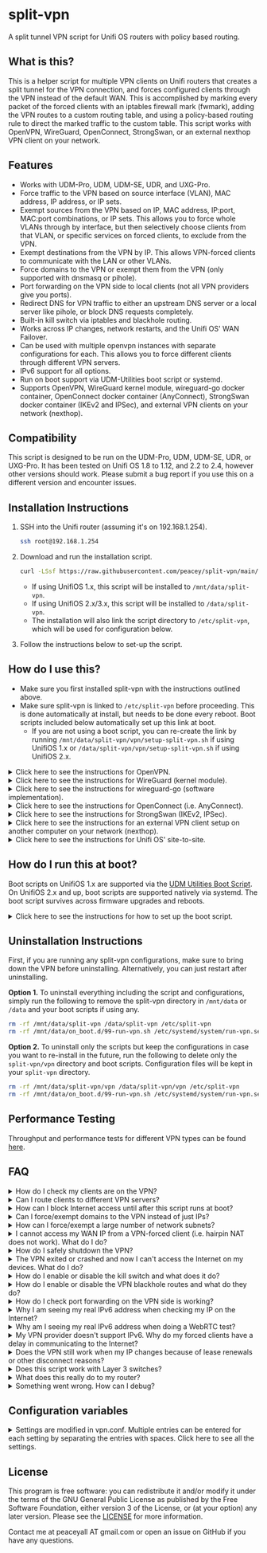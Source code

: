# split-vpn
A split tunnel VPN script for Unifi OS routers with policy based routing.

## What is this?

This is a helper script for multiple VPN clients on Unifi routers that creates a split tunnel for the VPN connection, and forces configured clients through the VPN instead of the default WAN. This is accomplished by marking every packet of the forced clients with an iptables firewall mark (fwmark), adding the VPN routes to a custom routing table, and using a policy-based routing rule to direct the marked traffic to the custom table. This script works with OpenVPN, WireGuard, OpenConnect, StrongSwan, or an external nexthop VPN client on your network.

## Features

* Works with UDM-Pro, UDM, UDM-SE, UDR, and UXG-Pro.
* Force traffic to the VPN based on source interface (VLAN), MAC address, IP address, or IP sets.
* Exempt sources from the VPN based on IP, MAC address, IP:port, MAC:port combinations, or IP sets. This allows you to force whole VLANs through by interface, but then selectively choose clients from that VLAN, or specific services on forced clients, to exclude from the VPN.
* Exempt destinations from the VPN by IP. This allows VPN-forced clients to communicate with the LAN or other VLANs.
* Force domains to the VPN or exempt them from the VPN (only supported with dnsmasq or pihole).
* Port forwarding on the VPN side to local clients (not all VPN providers give you ports).
* Redirect DNS for VPN traffic to either an upstream DNS server or a local server like pihole, or block DNS requests completely.
* Built-in kill switch via iptables and blackhole routing.
* Works across IP changes, network restarts, and the Unifi OS' WAN Failover.
* Can be used with multiple openvpn instances with separate configurations for each. This allows you to force different clients through different VPN servers.
* IPv6 support for all options.
* Run on boot support via UDM-Utilities boot script or systemd.
* Supports OpenVPN, WireGuard kernel module, wireguard-go docker container, OpenConnect docker container (AnyConnect), StrongSwan docker container (IKEv2 and IPSec), and external VPN clients on your network (nexthop).

## Compatibility

This script is designed to be run on the UDM-Pro, UDM, UDM-SE, UDR, or UXG-Pro. It has been tested on Unifi OS 1.8 to 1.12, and 2.2 to 2.4, however other versions should work. Please submit a bug report if you use this on a different version and encounter issues.

## Installation Instructions

1. SSH into the Unifi router (assuming it's on 192.168.1.254).

    ```sh
    ssh root@192.168.1.254
    ```

2. Download and run the installation script.

    ```sh
    curl -LSsf https://raw.githubusercontent.com/peacey/split-vpn/main/vpn/install-split-vpn.sh | sh
    ```

	* If using UnifiOS 1.x, this script will be installed to `/mnt/data/split-vpn`.
	* If using UnifiOS 2.x/3.x, this script will be installed to `/data/split-vpn`.
	* The installation will also link the script directory to `/etc/split-vpn`, which will be used for configuration below.

3. Follow the instructions below to set-up the script.

## How do I use this?

* Make sure you first installed split-vpn with the instructions outlined above.
* Make sure split-vpn is linked to `/etc/split-vpn` before proceeding. This is done automatically at install, but needs to be done every reboot. Boot scripts included below automatically set up this link at boot.
	* If you are not using a boot script, you can re-create the link by running `/mnt/data/split-vpn/vpn/setup-split-vpn.sh` if using UnifiOS 1.x or `/data/split-vpn/vpn/setup-split-vpn.sh` if using UnifiOS 2.x.

<details>
  <summary>Click here to see the instructions for OpenVPN.</summary>

1. Create a directory for your VPN provider's openvpn configuration files, and copy your VPN's configuration files (certificates, config, password files, etc) and the sample vpn.conf from `/etc/split-vpn/vpn/vpn.conf.sample`. NordVPN is used below as an example.

    ```sh
    mkdir -p /etc/split-vpn/openvpn/nordvpn
    cd /etc/split-vpn/openvpn/nordvpn
    curl https://downloads.nordcdn.com/configs/files/ovpn_legacy/servers/us-ca40.nordvpn.com.udp1194.ovpn --out nordvpn.ovpn
    cp /etc/split-vpn/vpn/vpn.conf.sample /etc/split-vpn/openvpn/nordvpn/vpn.conf
    ```

2. If your VPN provider uses a username/password, put them in a `username_password.txt` file in the same directory as the configuration with the username on the first line and password on the second line. Then either:
    * Edit your VPN provider's openvpn config you downloaded in step 3 to reference the username_password.txt file by adding/changing this directive: `auth-user-pass username_password.txt`.
    * Use the `--auth-user-pass username_password.txt` option when you run openvpn below in step 6 or 8.

    NOTE: The username/password for openvpn are usually given to you in a file or in your VPN provider's online portal. They are usually not the same as your login to the VPN.
3. Edit the `vpn.conf` file with your desired settings. See the explanation of each setting [below](#configuration-variables).
    * At minimum, set one of the `FORCED_*` options to choose which clients or VLANs you want to force through the VPN.
4. Run OpenVPN in the foreground to test if everything is working properly.

    ```sh
    openvpn --config nordvpn.ovpn \
            --route-noexec --redirect-gateway def1 \
            --up /etc/split-vpn/vpn/updown.sh \
            --down /etc/split-vpn/vpn/updown.sh \
            --script-security 2
    ```

5. If the connection works, check each client to make sure they are on the VPN. See the FAQ question [How do I check my clients are on the VPN?](#faq) below.

6. If everything is working properly, stop the OpenVPN client by pressing Ctrl+C. Then, create a run script to run it in the background by creating a new file under the current directory called `run-vpn.sh`.

      ```sh
      #!/bin/sh
      # Load configuration and run openvpn
      cd /etc/split-vpn/openvpn/nordvpn
      . ./vpn.conf
      # /etc/split-vpn/vpn/updown.sh ${DEV} pre-up >pre-up.log 2>&1
      nohup openvpn --config nordvpn.ovpn \
                    --route-noexec --redirect-gateway def1 \
                    --up /etc/split-vpn/vpn/updown.sh \
                    --down /etc/split-vpn/vpn/updown.sh \
                    --dev-type tun --dev ${DEV} \
                    --script-security 2 \
                    --ping-restart 15 \
                    --mute-replay-warnings >openvpn.log 2>&1 &
      ```

    * Modify the `cd` line to point to the correct directory and the `--config` option to point to the right OpenVPN configuration file.
    * You can modify the command to change `--ping-restart` or other options as needed. The only requirement is that you run updown.sh script as the up/down script and `--route-noexec` to disable OpenVPN from adding routes to the default table instead of our custom one. In some cases, `--redirect-gateway def1` is needed to set the correct VPN gateway.
    * **Optional**: If you want to enable the killswitch to block Internet access to forced clients if OpenVPN crashes, set `KILLSWITCH=1` in the `vpn.conf` file before starting OpenVPN. If you also want to block Internet access to forced clients when you exit OpenVPN cleanly (with SIGTERM), then set `REMOVE_KILLSWITCH_ON_EXIT=0`.
    * **Optional**: Uncomment the pre-up line by removing the `# ` at the beginning of the line if you want to block Internet access for forced clients while the VPN is in the process of connecting. Keeping it commented out doesn't enable the iptables kill switch until after OpenVPN connects.

7. Give the run script executable permissions and run it once.

    ```sh
    chmod +x /etc/split-vpn/openvpn/nordvpn/run-vpn.sh
    /etc/split-vpn/openvpn/nordvpn/run-vpn.sh
    ```

    * If you need to bring down the VPN tunnel and rules, run `killall -TERM openvpn` to bring down all OpenVPN clients, or `kill -TERM $(pgrep -f "openvpn.*tun0")` to bring down the OpenVPN using tun0.

8. Now you can exit the SSH session. If you would like to start the VPN client at boot, please read on to the next section.
9. If your VPN provider doesn't support IPv6, it is recommended to disable IPv6 for that VLAN in the Unifi Network settings, or on the client, so that you don't encounter any delays. If you don't disable IPv6, clients on that network will try to communicate over IPv6 first and fail, then fallback to IPv4. This creates a delay that can be avoided if IPv6 is turned off completely for that network or client.

</details>

<details>
  <summary>Click here to see the instructions for WireGuard (kernel module).</summary>

  * **PREREQUISITE:** This method requires the WireGuard kernel module and tools. The module and tools are included by Uiquiti in UnifiOS 2.x and up, but for UnifiOS 1.x, you will have to install the module and tools first via either the [wireguard-kmod](https://github.com/tusc/wireguard-kmod) project or a [custom kernel](https://github.com/fabianishere/udm-kernel-tools).
  * If using wireguard-kmod, make sure you run the wireguard setup script from [wireguard-kmod](https://github.com/tusc/wireguard-kmod) once before starting these instructions.
  * Before continuing, test the installation of the module by running `modprobe wireguard` which should return nothing and no errors, and running `wg-quick` which should return the help and no errors.
	
1. Create a directory for your WireGuard configuration files, copy the sample vpn.conf from `/etc/split-vpn/vpn/vpn.conf.sample`, and copy your WireGuard configuration file (wg0.conf) or create it. As an example below, we are creating the wg0.conf file that mullvad provides and pasting the contents into it. You can use any name for your config instead of wg0 (e.g.: mullvad-ca2.conf) and this will be the interface name of the wireguard tunnel.

    ```sh
    mkdir -p /etc/split-vpn/wireguard/mullvad
    cd /etc/split-vpn/wireguard/mullvad
    cp /etc/split-vpn/vpn/vpn.conf.sample /etc/split-vpn/wireguard/mullvad/vpn.conf
    vim wg0.conf
    ```

    * Press `i` to start editing in vim, right click -> paste, press `ESC` to exit insert mode, type `:wq` to save and exit.

2. In your WireGuard config (wg0.conf), set PostUp and PreDown to point to the updown.sh script, and Table to a custom route table number that you will use in this script's vpn.conf. Here is an example wg0.conf file:

    ```
    [Interface]
    PrivateKey = xxxxxxxxxxxxxxxxxxxxxxxxxxxxxxxxxxxxxx
    Address = 10.68.1.88/32,fc00:dddd:eeee:bb01::5:6666/128
    PreUp = CONFIG_FILE=/etc/split-vpn/vpn/vpn.conf sh /etc/split-vpn/vpn/updown.sh %i pre-up
    PostUp = CONFIG_FILE=/etc/split-vpn/vpn/vpn.conf sh /etc/split-vpn/vpn/updown.sh %i up
    PreDown = CONFIG_FILE=/etc/split-vpn/vpn/vpn.conf sh /etc/split-vpn/vpn/updown.sh %i down
    Table = 101

    [Peer]
    PublicKey = yyyyyyyyyyyyyyyyyyyyyyyyyyyyyyyyyyyyyyy
    AllowedIPs = 0.0.0.0/1,128.0.0.0/1,::/1,8000::/1
    Endpoint = [2607:f7a0:d:4::a02f]:51820
    ```

    In the above config, make sure to:
      * Comment out or remove the `DNS` line. Use the DNS settings in your `vpn.conf` file instead if you want to force your clients to use a certain DNS server.
      * Set AllowedIPs to `0.0.0.0/1,128.0.0.0/1,::/1,8000::/1` to allow all IPv4 and IPv6 traffic through the VPN. Do not use `0.0.0.0/0,::/0` because it will interfere with the blackhole routes and won't allow wireguard to start. If you prefer to use `0.0.0.0/0,::/0`, disable blackhole routes by setting `DISABLE_BLACKHOLE=1` in your `vpn.conf` file so wireguard can start successfully.
      * Remove any extra PreUp/PostUp/PreDown/PostDown lines that could interfere with the VPN script.
      * You can remove or comment out the PreUp line if you do not want VPN-forced clients to lose Internet access if WireGuard does not start correctly.

3. Edit the `vpn.conf` file with your desired settings. See the explanation of each setting [below](#configuration-variables). Make sure that:
   * You set one of the `FORCED_*` options to choose which clients or VLANs you want to force through the VPN.
   * The option `DNS_IPV4_IP` and/or `DNS_IPV6_IP` is set to the DNS server you want to force for your clients, or set them to empty if you do not want to force any DNS.
   * The option `VPN_PROVIDER` is set to "external".
   * The option `ROUTE_TABLE` is the same number as `Table` in your `wg0.conf` file.
   * The option `DEV` is set to "wg0" or your interface's name if different (i.e.: the name of your .conf file).

4. Run wg-quick to start wireguard with your configuration and test if the connection worked. Replace wg0 with your interface name if different.

    ```sh
    wg-quick up ./wg0.conf
    ```

    * If you are on using the wireguard-kmod project, make sure you ran the wireguard setup script first (`/mnt/data/wireguard/setup_wireguard.sh` or `/data/wireguard/setup_wireguard.sh`) as instructed at [wireguard-kmod](https://github.com/tusc/wireguard-kmod).
    * Type `wg` to check your WireGuard connection and make sure you received a handshake. No handshake indicates something is wrong with your wireguard configuration. Double check your configuration's Private and Public key and other variables.
    * If you need to bring down the WireGuard tunnel, run `wg-quick down ./wg0.conf` in this folder (replace wg0.conf with your interface configuration if different).
    * Note that wg-quick up/down commands need to be run from this folder so the script can pick up the correct configuration file.

5. If the connection works, check each client to make sure they are on the VPN. See the FAQ question [How do I check my clients are on the VPN?](#faq) below.

6. If everything is working, create a run script called `run-vpn.sh` in the current directory so you can easily run this wireguard configuration. Fill the script with the following contents:

    ```sh
    #!/bin/sh

    # Load configuration and run wireguard
    cd /etc/split-vpn/wireguard/mullvad
    . ./vpn.conf
    # /etc/split-vpn/vpn/updown.sh ${DEV} pre-up >pre-up.log 2>&1
    wg-quick up ./${DEV}.conf >wireguard.log 2>&1
    cat wireguard.log
    ```

	* If you are using the wireguard-kmod project, add `/mnt/data/wireguard/setup_wireguard.sh` or `/data/wireguard/setup_wireguard.sh` (whichever your data directory is) to the top of this script before the "# Load configuration" line to make sure wireguard is setup first.
  	* Modify the `cd` line to point to the correct directory. Make sure that the `DEV` variable in the `vpn.conf` file is set to the wireguard interface name (which should the same as the wireguard configuration filename without .conf).
  	* **Optional**: If you want to block Internet access to forced clients if the wireguard tunnel is brought down via wg-quick, set `KILLSWITCH=1` and `REMOVE_KILLSWITCH_ON_EXIT=0` in the `vpn.conf` file.
  	* **Optional**: Uncomment the pre-up line by removing the `# ` at the beginning of the line if you want to block Internet access for forced clients if wireguard fails to run. Keeping it commented out doesn't enable the iptables kill switch until after wireguard runs successfully.

7. Give the script executable permissions. You can run this script next time you want to start this wireguard configuration.

    ```sh
    chmod +x /etc/split-vpn/wireguard/mullvad/run-vpn.sh
    ```

8. Now you can exit the SSH session. If you would like to start the VPN client at boot, please read on to the next section.

9. If your VPN provider doesn't support IPv6, it is recommended to disable IPv6 for that VLAN in the Unifi Network settings, or on the client, so that you don't encounter any delays. If you don't disable IPv6, clients on that network will try to communicate over IPv6 first and fail, then fallback to IPv4. This creates a delay that can be avoided if IPv6 is turned off completely for that network or client.

10. Note that the WireGuard protocol is practically stateless, so there is no way to know whether the connection stopped working except by checking that you didn't receive a handshake within 3 minutes or some higher interval. This means if you want to automatically bring down the split-vpn rules when WireGuard stops working and bring it back up when it starts working again, you need to write an external script to check the last handshake condition every few seconds and act on it (not covered here).

</details>

<details>
  <summary>Click here to see the instructions for wireguard-go (software implementation).</summary>

  * **PREREQUISITE:** Make sure the wireguard-go container is installed as instructed at the [wireguard-go repo](https://github.com/boostchicken/udm-utilities/tree/master/wireguard-go). After this step, you should have the wireguard directory (for example: `/mnt/data/wireguard`) and the run script `/mnt/data/on_boot.d/20-wireguard.sh` installed.
    *   **NOTE:** This requires podman which comes pre-installed on UnifiOS 1.x. For UnifiOS 2.x and up, you need to install podman first (instructions not included).
  * The wireguard-go container only supports a single interface - wg0. This means you cannot connect to multiple wireguard servers. If you want to use multiple servers with this script, then use the WireGuard kernel module instead as explained above.
  * wireguard-go is a software implementation of WireGuard, and will have reduced performance compared to the kernel module.

1. Create a directory for your WireGuard configuration files under `/mnt/data/wireguard` if not created already, copy the sample vpn.conf from `/etc/split-vpn/vpn/vpn.conf.sample`, and copy your WireGuard configuration file (wg0.conf) or create it. As an example below, we are creating the wg0.conf file that mullvad provides and pasting the contents into it. You can only use wg0.conf and not any other name because the wireguard-go container expects this configuration file.

    ```sh
    mkdir -p /mnt/data/wireguard
    cd /mnt/data/wireguard
    cp /etc/split-vpn/vpn/vpn.conf.sample /mnt/data/wireguard/vpn.conf
    vim wg0.conf
    ```

    * Press `i` to start editing, right click -> paste, press `ESC` to exit insert mode, type `:wq` to save and exit.


2. In your WireGuard config (wg0.conf), set Table to a custom route table number that you will use in this script's vpn.conf. Here is an example wg0.conf file:

    ```
    [Interface]
    PrivateKey = xxxxxxxxxxxxxxxxxxxxxxxxxxxxxxxxxxxxxx
    Address = 10.68.1.88/32,fc00:dddd:eeee:bb01::5:6666/128
    Table = 101

    [Peer]
    PublicKey = yyyyyyyyyyyyyyyyyyyyyyyyyyyyyyyyyyyyyyy
    AllowedIPs = 0.0.0.0/1,128.0.0.0/1,::/1,8000::/1
    Endpoint = [2607:f7a0:d:4::a02f]:51820
    ```

    In the above config, make sure to:
      * Comment out or remove the `DNS` line. Use the DNS settings in your `vpn.conf` file instead if you want to force your clients to use a certain DNS server.
      * Set AllowedIPs to `0.0.0.0/1,128.0.0.0/1,::/1,8000::/1` to allow all IPv4 and IPv6 traffic through the VPN. Do not use `0.0.0.0/0,::/0` because it will interfere with the blackhole routes and won't allow wireguard to start. If you prefer to use `0.0.0.0/0,::/0`, disable blackhole routes by setting `DISABLE_BLACKHOLE=1` in your `vpn.conf` file so wireguard can start successfully.
      * Remove any extra PreUp/PostUp/PreDown/PostDown lines that could interfere with the VPN script.
      * Do not use PreUp/PostUp/PreDown to call the split-vpn script (like in the wireguard kernel module case) because the container will not have access to the location of the script. Instead, we will call the script manually after bringing the interface up/down as instructed below.

3. Edit the `vpn.conf` file with your desired settings. See the explanation of each setting [below](#configuration-variables). Make sure that:
   * You set one of the `FORCED_*` options to choose which clients or VLANs you want to force through the VPN.
   * The option `DNS_IPV4_IP` and/or `DNS_IPV6_IP` is set to the DNS server you want to force for your clients, or set them to empty if you do not want to force any DNS.
   * The option `VPN_PROVIDER` is set to "external".
   * The option `ROUTE_TABLE` is the same number as `Table` in your `wg0.conf` file.
   * The option `DEV` is set to "wg0".

4. Create a run script called `run-vpn.sh` in this current directory and fill it with the following:

    ```sh
    #!/bin/sh
    CONTAINER=wireguard

    # Change to the directory with the wireguard configuration.
    cd /mnt/data/wireguard

    # Start the split-vpn pre-up hook.
    # /etc/split-vpn/vpn/updown.sh wg0 pre-up >pre-up.log 2>&1

    # Starts a wireguard container that is deleted after it is stopped.
    # All configs stored in /mnt/data/wireguard
    if podman container exists ${CONTAINER}; then
      podman start ${CONTAINER}
    else
      podman run -i -d --rm --net=host --name ${CONTAINER} --privileged \
        -v /mnt/data/wireguard:/etc/wireguard \
        -v /dev/net/tun:/dev/net/tun \
        -e LOG_LEVEL=info -e WG_COLOR_MODE=always \
        masipcat/wireguard-go:latest-arm64v8
    fi

    # Run the split-vpn up hook if wireguard starts successfully within 5 seconds.
    started=0
    for i in $(seq 1 5); do
            podman exec -it wireguard test -S "/var/run/wireguard/wg0.sock" >/dev/null 2>&1
            if [ $? = 0 ]; then
                    started=1
                    break
            fi
            sleep 1
    done
    if [ $started = 1 ]; then
            echo "wireguard-go started successfully." > wireguard.log
            /etc/split-vpn/vpn/updown.sh wg0 up >> wireguard.log 2>&1
    else
            echo "Error: wireguard-go did not start up correctly within 5 seconds." > wireguard.log
    fi
    cat wireguard.log
    ```

    * The above script will wait up to 5 seconds for the wireguard-go container to start before running the split-vpn up hook to set up the split-vpn rules. The split-vpn up hook will not be run if wireguard-go did not start up correctly.
    * Make sure to delete the old run script (`/mnt/data/on_boot.d/20-wireguard.sh`) if you installed it previously with wireguard-go.
    * **Optional**: If you want to block Internet access to forced clients if the wireguard tunnel is brought down via wg-quick, set `KILLSWITCH=1` and `REMOVE_KILLSWITCH_ON_EXIT=0` in the `vpn.conf` file.
    * **Optional**: Uncomment the pre-up line by removing the `# ` at the beginning of the line if you want to block Internet access for forced clients if wireguard fails to run. Keeping it commented out doesn't enable the iptables kill switch until after wireguard runs successfully.

5. Give the run script executable permissions and run the run script.

    ```sh
    chmod +x /mnt/data/wireguard/run-vpn.sh
    /mnt/data/wireguard/run-vpn.sh
    ```

6. If wireguard-go started successfully, check that the connection worked by seeing if you received a handshake with the following command:

    ```sh
    podman exec -it wireguard wg
    ```

    * No handshake in the above output indicates something is wrong with your wireguard configuration. Double check your configuration's Private and Public key and other variables.
    * If you need to bring down the WireGuard tunnel and resume normal Internet access to your forced clients, run the following commands in this folder:

      ```sh
      cd /mnt/data/wireguard
      podman stop wireguard
      /etc/split-vpn/vpn/updown.sh wg0 down
      ```

    * Note that split-vpn up/down commands need to be run from this folder so that split-vpn can pick up the correct configuration file.

7. If the connection works, check each client to make sure they are on the VPN. See the FAQ question [How do I check my clients are on the VPN?](#faq) below.

8. If you want to continue blocking Internet access to forced clients after the wireguard tunnel is brought down via the split-vpn down command, set `KILLSWITCH=1` and `REMOVE_KILLSWITCH_ON_EXIT=0` in the `vpn.conf` file.

9. Now you can exit the SSH session. If you would like to start the VPN client at boot, please read on to the next section.

10. If your VPN provider doesn't support IPv6, it is recommended to disable IPv6 for that VLAN in the Unifi Network settings, or on the client, so that you don't encounter any delays. If you don't disable IPv6, clients on that network will try to communicate over IPv6 first and fail, then fallback to IPv4. This creates a delay that can be avoided if IPv6 is turned off completely for that network or client.

11. Note that the WireGuard protocol is practically stateless, so there is no way to know whether the connection stopped working except by checking that you didn't receive a handshake within 3 minutes or some higher interval. This means if you want to automatically bring down the split-vpn rules when WireGuard stops working and bring it back up when it starts working again, you need to write an external script to check the last handshake condition every few seconds and act on it (not covered here).

</details>

<details>
  <summary>Click here to see the instructions for OpenConnect (i.e. AnyConnect).</summary>

  **NOTE:** This requires podman which comes pre-installed on UnifiOS 1.x. For UnifiOS 2.x and up, you need to install podman first (instructions not included).

1. Create a directory for your OpenConnect configuration files under `/etc/split-vpn/openconnect`, copy the sample vpn.conf from `/etc/split-vpn/vpn/vpn.conf.sample`, and copy any certificates needed or other client files for your configuration. As an example below, we are going to connect a server that only uses a username/password, so no certificate is needed, but we have to create a password.txt file and put the password inside it.

    ```sh
    mkdir -p /etc/split-vpn/openconnect/server1
    cd /etc/split-vpn/openconnect/server1
    cp /etc/split-vpn/vpn/vpn.conf.sample vpn.conf
    echo "mypassword" > password.txt
    ```

2. Edit the `vpn.conf` file in this folder with your desired settings. See the explanation of each setting [below](#configuration-variables). Make sure that:
    * You set one of the `FORCED_*` options to choose which clients or VLANs you want to force through the VPN.
    * The options `DNS_IPV4_IP` and `DNS_IPV6_IP` are set to "DHCP" if you want to force VPN-forced clients to use the DNS provided by the VPN server.
    * The option `VPN_PROVIDER` is set to "openconnect". This is required for the script to work with OpenConnect.

3. In the current folder, create a run script that will run the OpenConnect container called `run-vpn.sh`, and fill it with the following code:

    * Tip: Run the vim text editor using `vim run-vpn.sh`, press `i` to enter insert mode, right click on vim -> paste, press `ESC` to exit insert mode, type `:wq` to save and exit.

    ```sh
    #!/bin/sh
    cd "/etc/split-vpn/openconnect/server1"
    . ./vpn.conf
    podman rm -f openconnect-${DEV} >/dev/null 2>&1
    /etc/split-vpn/vpn/updown.sh ${DEV} pre-up
    podman run -id --privileged  --name=openconnect-${DEV} \
        --network host --pid=host \
        -e TZ="$(cat /etc/timezone)" \
        -v "${PWD}:/etc/split-vpn/config" \
        -v "/etc/split-vpn/vpn:/etc/split-vpn/vpn" \
        -w "/etc/split-vpn/config" \
        --restart on-failure \
        peacey/udm-openconnect \
        bash -c "openconnect -s /etc/split-vpn/vpn/vpnc-script -i ${DEV} --reconnect-timeout 1 -u myusername --passwd-on-stdin vpn.server1.com < password.txt &> openconnect.log"
    ```

    * Make sure the 2nd line points to the correct directory with your vpn configuration files.
    * You can modify the options to openconnect in the last line for other authentication types (like certificates). See the OpenConnect authentication options [here](https://www.infradead.org/openconnect/connecting.html). These parameters are for a server that uses a username/password to login.
    * Make sure you change "myusername" in the last line to your username, and "vpn.server1.com" to your VPN server's domain or IP. Make sure you also created the password.txt file with your password.
    * The `--restart on-failure` will make podman try to restart the VPN connection if OpenConnect exits because of a connection error. You can also modify the reconnect timeout via the `--reconnect-timeout 1` option to openconnect in the last line.
    * If you do not want to run the VPN in the background (e.g. for testing), remove the "d" from `podman run -id` in the 5th line.
    * This code writes the output to openconnect.log in the current folder.

4. Give the script executable permissions.

  ```sh
  chmod +x run-vpn.sh
  ```

5. Run the script from the configuration folder.

  ```sh
  ./run-vpn.sh
  ```

  * If you need to bring down the tunnel to restore Internet access to forced clients, run:

    ```sh
    killall -TERM openconnect
    podman rm -f openconnect-tun0
    ````
    * Replace tun0 in the last line with the DEV you configured in vpn.conf (default is tun0). You can also use `kill -TERM $(pgrep -f "openconnect.*tun0")` to kill only the tun0 openconnect instance if you have multiple servers connected.

6. The first time the script runs, it will download the OpenConnect docker container. If the container ran successfully, you should see a random string of numbers and letters. Warnings about major/minor number can be ignored.

    * If the script ran successfully, check the `openconnect.log` file by running `cat openconnect.log`. If the connection is working, you should see that OpenConnect established a connection without errors and that split-vpn ran.

7. If the connection works, check each client to make sure they are on the VPN. See the FAQ question [How do I check my clients are on the VPN?](#faq) below.

8. If you want to continue blocking Internet access to forced clients after the openconnect client is shut down, set `KILLSWITCH=1` and `REMOVE_KILLSWITCH_ON_EXIT=0` in the `vpn.conf` file.

9. Now you can exit the SSH session. If you would like to start the VPN client at boot, please read on to the next section.

10. If your VPN provider doesn't support IPv6, it is recommended to disable IPv6 for that VLAN in the Unifi Network settings, or on the client, so that you don't encounter any delays. If you don't disable IPv6, clients on that network will try to communicate over IPv6 first and fail, then fallback to IPv4. This creates a delay that can be avoided if IPv6 is turned off completely for that network or client.

</details>

<details>
  <summary>Click here to see the instructions for StrongSwan (IKEv2, IPSec).</summary>

  **NOTE:** This requires podman which comes pre-installed on UnifiOS 1.x. For UnifiOS 2.x and up, you need to install podman first (instructions not included).

1. Create a directory for your StrongSwan configuration files under `/etc/split-vpn/strongswan`, copy the sample vpn.conf from `/etc/split-vpn/vpn/vpn.conf.sample`. In this example, we are making a folder for PureVPN.

    ```sh
    mkdir -p /etc/split-vpn/strongswan/purevpn
    cd /etc/split-vpn/strongswan/purevpn
    cp /etc/split-vpn/vpn/vpn.conf.sample vpn.conf
    ```

2. Copy your strongswan configuration that defines your VPN connection and any certificates needed to this folder. In this example, we are downloading the files needed for PureVPN, but the configuration will be different for other VPN providers.

    ```sh
    curl -Lo purevpn.conf https://raw.githubusercontent.com/peacey/split-vpn/main/examples/strongswan/purevpn/purevpn.conf
    curl -Lo USERTrustRSACertificationAuthority.crt https://raw.githubusercontent.com/peacey/split-vpn/main/examples/strongswan/purevpn/USERTrustRSACertificationAuthority.crt
    ```

3. Edit the purevpn.conf strongswan configuration with vim:

    ```sh
    vim purevpn.conf
    ```

    * Tip: Press `i` to enter insert mode, edit the file and make your changes, press `ESC` to exit insert mode, then type `:wq` to save and exit.
    * Change `remote_addrs` variable to your desired PureVPN IKEv2 server.
    * Make sure the folders referenced in `updown` variable are the correct folders. Your configuration needs the updown variable to call the split-vpn script, or the VPN rules will not be installed.
    * Change the 4 instances of `purevpn0dXXXXXXXX` in the file to your own PureVPN username. Make sure to change all 4.
    * Change `secret = "mysecret"` at the bottom of the file to your own password. The password is found in the PureVPN account page, this is not the same password that you use to login to PureVPN's web portal.

4. Edit the `vpn.conf` file in this folder with your desired settings. See the explanation of each setting [below](#configuration-variables). Make sure to check:
    * You set one of the `FORCED_*` options to choose which clients or VLANs you want to force through the VPN.
    * The options `DNS_IPV4_IP` and `DNS_IPV6_IP` are commented out if you want to force VPN-forced clients to use the DNS provided by the VPN server, or set them to set to "" (empty) to disable DNS forcing.
    * The option `VPN_PROVIDER` is set to "external". This is required for the script to work with StrongSwan.
    * Comment out the options `VPN_ENDPOINT_IPV4` and `VPN_ENDPOINT_IPV6` (i.e. add a `#` in front of them).
    * The tunnel device option `DEV` is set to a unique name for each configuration, such as vti256. Ubiquiti uses vti64 and up so do not use anything close to that.

5. In the current folder, create a run script that will run the the StrongSwan container called `run-vpn.sh`, and fill it with the following code:

    ```sh
    #!/bin/sh
    cd "/etc/split-vpn/strongswan/purevpn"
    . ./vpn.conf

    podman rm -f strongswan-${DEV} &> /dev/null
    #/etc/split-vpn/vpn/updown.sh ${DEV} pre-up
    podman run -d --name strongswan-${DEV} --network host --privileged \
        -v "./purevpn.conf:/etc/swanctl/conf.d/purevpn.conf" \
        -v "${PWD}:${PWD}" \
        -v "/etc/split-vpn/vpn:/etc/split-vpn/vpn" \
        -e TZ="$(cat /etc/timezone)" \
        -v "/etc/timezone:/etc/timezone" \
        peacey/udm-strongswan

    # Make sure VPN disconnects before reboot
    initfile="/etc/init.d/S99999stopvpn"
    if [ ! -f "$initfile" ]; then
        echo "#!/bin/sh" > "$initfile"
        chmod +x "$initfile"
    fi
    grep -q "strongswan-${DEV};" "$initfile"
    if [ $? -ne 0 ]; then
        echo 'if [ "$1" = "stop" ]; then podman rm -f strongswan-'"${DEV}"'; fi' >> "$initfile"
    fi
    ```

    * Tip: Run the vim text editor using `vim run-vpn.sh`, press `i` to enter insert mode, right click on vim -> paste, press `ESC` to exit insert mode, type `:wq` to save and exit.
    * Make sure the 2nd line points to the correct directory with your vpn configuration files.
    * Replace the two instances of `purevpn.conf` with your configuration name if different.
    * **Optional**: Uncomment the pre-up line by removing the hash (`#`) at the beginning of the line if you want to block Internet access for forced clients while the VPN is in the process of connecting. Keeping it commented out doesn't enable the iptables kill switch until after the VPN connects.


6. Give the script executable permissions and run it.

      ```sh
      chmod +x run-vpn.sh
      ./run-vpn.sh
      ```

      * If you need to bring down the tunnel to restore Internet access to forced clients, run:

        ```sh
        podman rm -f strongswan-vti256
        ```
        * Replace vti256 in the last line with the DEV you configured in vpn.conf.

7. The first time the script runs, it will download the StrongSwan docker container. If the container ran successfully, you should see a random string of numbers and letters. Warnings about major/minor number can be ignored.

    * If the script ran successfully, check that the VPN tunnel device was created by running `ip addr show dev vti256`, and check that you can ping through the tunnel by running `ping -I vti256 1.1.1.1` (for example).
    * If you're having problems, check the log by running `podman logs strongswan-vti256` (replace vti256 with your DEV if different). Also check `splitvpn-up.log` in the current folder.
    * If you are having intermittent connection issues or websites stalling, you might need to adjust your MSS clamping using the `MSS_CLAMPING_IPV4` or `MSS_CLAMPING_IPV6` options in your `vpn.conf` file.

8. If the connection works, check each client to make sure they are on the VPN. See the FAQ question [How do I check my clients are on the VPN?](#faq) below.

9. If you want to continue blocking Internet access to forced clients after the strongswan client is shut down, set `KILLSWITCH=1` and `REMOVE_KILLSWITCH_ON_EXIT=0` in the `vpn.conf` file.

10. Now you can exit the SSH session. If you would like to start the VPN client at boot, please read on to the next section.

11. If your VPN provider doesn't support IPv6, it is recommended to disable IPv6 for that VLAN in the Unifi Network settings, or on the client, so that you don't encounter any delays. If you don't disable IPv6, clients on that network will try to communicate over IPv6 first and fail, then fallback to IPv4. This creates a delay that can be avoided if IPv6 is turned off completely for that network or client.

</details>

<details>
  <summary>Click here to see the instructions for an external VPN client setup on another computer on your network (nexthop).</summary>

  * **PREREQUISITE:** Make sure your computer is connected to the VPN and is setup to forward IPv4 and IPv6 packets. You also need to setup a masquerade/SNAT rule on the VPN tunnel interface to make forwarded traffic work properly on the Internet.
    * On a Linux system, the following commands run as root set up IP forwarding and masquerade rules (assuming tun0 is your VPN tunnel interface). These commands have to be run on the VPN computer, not the router.

      ```sh
      sysctl -w net.ipv4.ip_forward=1
      sysctl -w net.ipv6.conf.all.forwarding=1
      sysctl -w net.ipv6.conf.default.forwarding=1
      iptables -t nat -A POSTROUTING -o tun0 -j MASQUERADE
      ip6tables -t nat -A POSTROUTING -o tun0 -j MASQUERADE
      ```

1. Create a directory for your VPN configuration, and copy the sample vpn.conf from `/etc/split-vpn/vpn/vpn.conf.sample`.

    ```sh
    mkdir -p /etc/split-vpn/nexthop/mycomputer
    cd /etc/split-vpn/nexthop/mycomputer
    cp /etc/split-vpn/vpn/vpn.conf.sample vpn.conf
    ```

2. Edit the `vpn.conf` file with your desired settings. See the explanation of each setting [below](#configuration-variables). Make sure that:
   * You set one of the `FORCED_*` options to choose which clients or VLANs you want to force through the VPN.
   * The option `GATEWAY_TABLE` is set to "disabled" if your nexthop computer is on your LAN (most likely it is, as you wouldn't want to send unencrypted traffic over your WAN). The connection will not work if GATEWAY_TABLE is not set to "disabled" for LAN computers.
   * The option `VPN_PROVIDER` is set to "nexthop".
   * The option `VPN_ENDPOINT_IPV4` and `VPN_ENDPOINT_IPV6` is set to the IP of the computer on your network that is running the VPN client that you want to redirect traffic to. If your VPN computer does not support IPv6, then only set the IPv4 address.
   * The option `DEV` is set to the bridge interface that your VPN computer is on, for example "br0" for main LAN or "br6" for VLAN 6 (i.e.: VLAN X is on interface brX).

3. Run the split-vpn up command in this folder to bring up the rules to force traffic to the VPN. Change "br0" to the interface your VPN computer is on, and "mycomputer" to the nickname you want to refer to this computer with when you bring down the VPN connection.

    ```sh
    /etc/split-vpn/vpn/updown.sh br0 up mycomputer
    ```

      * If you need to bring down the tunnel and resume normal Internet access to your forced clients, run the following commands in this folder:

      ```sh
      cd /etc/split-vpn/nexthop/mycomputer
      /etc/split-vpn/vpn/updown.sh br0 down mycomputer
      ```

4. If the connection works, check each client to make sure they are on the VPN. See the FAQ question [How do I check my clients are on the VPN?](#faq) below.

5. If everything is working, create a run script called `run-vpn.sh` in the current directory so you can easily run this configuration. Fill the script with the following contents:

    ```sh
    #!/bin/sh

    # Load configuration and bring routes up
    cd /etc/split-vpn/nexthop/mycomputer
    . ./vpn.conf
    /etc/split-vpn/vpn/updown.sh ${DEV} up mycomputer
    ```

    * Modify the `cd` line to point to the correct directory.
    * **Optional**: If you want to block Internet access to forced clients if the VPN tunnel is brought down with the updown script, set `KILLSWITCH=1` and `REMOVE_KILLSWITCH_ON_EXIT=0` in the `vpn.conf` file.

6. Now you can exit the SSH session. If you would like to start the VPN client at boot, please read on to the next section.

7. If your VPN provider doesn't support IPv6, it is recommended to disable IPv6 for that VLAN in the Unifi Network settings, or on the client, so that you don't encounter any delays. If you don't disable IPv6, clients on that network will try to communicate over IPv6 first and fail, then fallback to IPv4. This creates a delay that can be avoided if IPv6 is turned off completely for that network or client.

</details>
	
<details>
  <summary>Click here to see the instructions for Unifi OS' site-to-site.</summary>

  * **PREREQUISITE:** Make sure that your site-to-site network is created in your Unifi Console, and make sure that you added the remote subnet under the site-to-site network's "Remote Subnets" option.

1. Run the `ip route` command to find out the name of your site-to-site interface. Replace "192.168.99.0/24" in the command below with your own remote subnet.

    ```sh
    ip route show 192.168.99.0/24
    ```

    * You should see output that looks like the following. This example shows an interface name of vti64 or tun0, but yours might be a higher number depending on how many site-to-site networks you have setup on the router. This name will be different for each site-to-site network if you have multiple.

      * **For IPSec site-to-site:** *192.168.99.0/24 **dev vti64** proto static scope link metric 30*
      * **For OpenVPN site-to-site:** 192.168.99.0/24 **via 192.168.99.4 dev tun0** scope link
        * In this example, the interface name is `tun0` and the remote gateway IP is `192.168.99.4`.

    * If you do not get any output from the above command, double check that you already added the site-to-site network in your Unifi Console, and make sure you used the correct remote subnet in the settings and the above command.

2. Create a directory for your VPN configuration, and copy the sample vpn.conf from `/etc/split-vpn/vpn/vpn.conf.sample`. "site1" is used as an example below to refer to the site-to-site network.

    ```sh
    mkdir -p /etc/split-vpn/nexthop/site1
    cd /etc/split-vpn/nexthop/site1
    cp /etc/split-vpn/vpn/vpn.conf.sample vpn.conf
    ```

3. Edit the `vpn.conf` file with your desired settings. See the explanation of each setting [below](#configuration-variables). Make sure to change the following options:

   * Set one of the `FORCED_*` options to choose which clients or VLANs you want to force through the VPN.
   * Set `BYPASS_MASQUERADE_IPV4` to "ALL".
   * Set `VPN_PROVIDER` to "nexthop".
   * For IPSec site-to-site, set `VPN_ENDPOINT_IPV4` to the IP of the remote router on the remote subnet that you want to route traffic through. For example, set this to "192.168.99.1" if the remote subnet is 192.168.99.0/24 and the remote router is at 192.168.99.1.
    * For OpenVPN site-to-site, set `VPN_ENDPOINT_IPV4` to the IP of the remote gateway on the VPN network. See Step 1 above for how to find the remote gateway IP for OpenVPN site-to-site.
   * Set `GATEWAY_TABLE` to "disabled".
   * For IPSec site-to-site, set `MSS_CLAMPING_IPV4` to "1382". If you do not set this option, some sites might stall. This setting might be needed for OpenVPN site-to-site in some cases.
   * Set `DEV` to the  interface name for your site-to-site (for example `vti64` or `tun0`). See Step 1 above for how to lookup the interface name.

4. Run the split-vpn up command in this folder to bring up the rules to force traffic to the VPN. Change "vti64" to your site-to-site network's interface name, and "site1" to the nickname you want to give your VPN.

    ```sh
    /etc/split-vpn/vpn/updown.sh vti64 up site1
    ```

      * If you need to bring down the tunnel and resume normal Internet access to your forced clients, run the following commands in this folder:

          ```sh
          cd /etc/split-vpn/nexthop/site1
          /etc/split-vpn/vpn/updown.sh vti64 down site1
          ```

5. If the connection works, check each client to make sure they are on the VPN. See the FAQ question [How do I check my clients are on the VPN?](#faq) below.

6. If everything is working, create a run script called `run-vpn.sh` in the current directory so you can easily run this configuration. Fill the script with the following contents:

    ```sh
    #!/bin/sh

    # Load configuration and bring routes up
    cd /etc/split-vpn/nexthop/site1
    . ./vpn.conf
    /etc/split-vpn/vpn/updown.sh ${DEV} up site1
    ```

    * Modify the `cd` line to point to the correct directory.
    * **Optional**: If you want to block Internet access to forced clients if the VPN tunnel is brought down with the updown script, set `KILLSWITCH=1` and `REMOVE_KILLSWITCH_ON_EXIT=0` in the `vpn.conf` file.
    * Make sure to give the script executable permission so it can run with the following command.
        ```sh
        chmod +x run-vpn.sh
        ```

7. Now you can exit the SSH session. If you would like to start the VPN client at boot, please read on to the next section.

8. Unifi OS' site-to-site doesn't support IPv6, so it is recommended to disable IPv6 for forced VLAN in the Unifi Network settings, or on the client, so that you don't encounter any delays.

</details>

## How do I run this at boot?

Boot scripts on UnifiOS 1.x are supported via the [UDM Utilities Boot Script](https://github.com/boostchicken/udm-utilities/tree/master/on-boot-script). On UnifiOS 2.x and up, boot scripts are supported natively via systemd. The boot script survives across firmware upgrades and reboots.
	
<details>
  <summary>Click here to see the instructions for how to set up the boot script.</summary>

  1. Create a master run script under `/etc/split-vpn/run-vpn.sh` that will be used to run your VPNs. In this master script, call the run script of each VPN client that you want to run at boot (the run script should have been created if you followed the instructions [above](#how-do-i-use-this)). For example, here we are running a wireguard client and an OpenVPN client.

      ```sh
      #!/bin/sh
      /etc/split-vpn/wireguard/mullvad/run-vpn.sh
      /etc/split-vpn/openvpn/nordvpn/run-vpn.sh
      ```

      * You can run as many VPN clients as you want.
        * Make sure you use a separate directory for each VPN server, and give each one a vpn.conf file with the clients you wish to force through them.
        * Make sure the options `ROUTE_TABLE`, `MARK`, `PREFIX`, `PREF`, and `DEV` are unique for each `vpn.conf` file so the different VPN servers don't share the same tunnel device, route table, or fwmark. If you are using nexthop, DEV does not have to be unique.
        * Make sure you first created the run-vpn.sh run scripts in each configuration directory as instructed above in [How do I use this?](#how-do-i-use-this).
        * For wireguard-go, only one client is supported. If you want to run multiple wireguard instances, use the wireguard kernel module instead.

  2. Give the master run script executable permissions.

      ```sh
      chmod +x /etc/split-vpn/run-vpn.sh
      ```

  3. Install the boot service for your device.

      * For UnifiOS 1.x, set-up UDM Utilities Boot Script by following the instructions [here](https://github.com/boostchicken/udm-utilities/blob/master/on-boot-script/README.md) first. Then install the boot script by running:
          ```sh
          curl -o /mnt/data/on_boot.d/99-run-vpn.sh https://raw.githubusercontent.com/peacey/split-vpn/main/examples/boot/run-vpn.sh
          chmod +x /mnt/data/on_boot.d/99-run-vpn.sh
          ```

      * For UnifiOS 2.x and up, run the following commands to install a systemd boot service.

          ```sh
          curl -o /etc/systemd/system/run-vpn.service https://raw.githubusercontent.com/peacey/split-vpn/main/examples/boot/run-vpn.service
          systemctl daemon-reload && systemctl enable run-vpn
          ```
          * Note the default systemd service is set to restart automatically on failure. If you do not want this behaivour, modify `/etc/systemd/system/run-vpn.service` and remove the `Restart=...` line.

  4. That's it. Now the VPN will start at every boot.

  5. Note that there is a short period between when the router starts and when this script runs. This means there is a few seconds when the router starts up when your forced clients **WILL** have access to your WAN and might leak their real IP, because the kill switch has not been activated yet. If you want a more secure configuration, read the question *How can I block Internet access until after this script runs at boot?* in the [FAQ below](#faq) to see how to solve this problem and block Internet access until after this script runs.

</details>

## Uninstallation Instructions
	
First, if you are running any split-vpn configurations, make sure to bring down the VPN before uninstalling. Alternatively, you can just restart after uninstalling.
  
**Option 1.** To uninstall everything including the script and configurations, simply run the following to remove the split-vpn directory in `/mnt/data` or `/data` and your boot scripts if using any.
  
```sh
rm -rf /mnt/data/split-vpn /data/split-vpn /etc/split-vpn
rm -rf /mnt/data/on_boot.d/99-run-vpn.sh /etc/systemd/system/run-vpn.service
```
  
**Option 2.** To uninstall only the scripts but keep the configurations in case you want to re-install in the future, run the following to delete only the `split-vpn/vpn` directory and boot scripts. Configuration files will be kept in your `split-vpn` directory. 
  
```sh
rm -rf /mnt/data/split-vpn/vpn /data/split-vpn/vpn /etc/split-vpn
rm -rf /mnt/data/on_boot.d/99-run-vpn.sh /etc/systemd/system/run-vpn.service
```
   
## Performance Testing

Throughput and performance tests for different VPN types can be found [here](Performance_Testing.md).

## FAQ

<details>
    <summary>How do I check my clients are on the VPN?</summary>

 * On your client, check if you are seeing the VPN IPs when you visit http://whatismyip.host/. You can also test from command line, by running the following commands from your clients. Make sure you are not seeing your real IP anywhere, either IPv4 or IPv6.
      ```sh
      curl -4 ifconfig.co
      curl -6 ifconfig.co
      ```
      If you are seeing your real IPv6 address above, make sure that you are forcing your client through IPv6 as well as IPv4, by forcing through interface, MAC address, or the IPv6 directly. If IPv6 is not supported by your VPN provider, the IPv6 check will time out and not return anything. You should never see your real IPv6 address.
* Check for DNS leaks with the Extended Test on https://www.dnsleaktest.com/. If you see a DNS leak, try redirecting DNS with the `DNS_IPV4_IP` and `DNS_IPV6_IP` options, or set `DNS_IPV6_IP="REJECT"` if your VPN provider does not support IPv6.
* Check for WebRTC leaks in your browser by visiting https://browserleaks.com/webrtc. If WebRTC is leaking your IPv6 IP, you need to disable WebRTC in your browser (if possible), or disable IPv6 completely by disabling it directly on your client or through the Unifi Network settings for the client's VLAN.

</details>

<details>
  <summary>Can I route clients to different VPN servers?</summary>

  * Yes you can. Create a master run script as instructed in [How do I run this at boot?](#how-do-i-run-this-at-boot) and add your individual VPN run scripts to that. Do not install the boot service if you do not want to run the script at boot.
  * Multiple wireguard-go clients is currently not supported. Use the kernel module for multiple wireguard clients.

</details>

<details>
  <summary>How can I block Internet access until after this script runs at boot?</summary>

  * If you want to ensure that there is no Internet access BEFORE this script runs at boot, you can add blackhole static routes in the Unifi Settings that will block all Internet access (including non-VPN Internet) until they are removed by this script. The blackhole routes will be removed when this script starts to restore Internet access only after the killswitch has been activated. If you want to do this for maximum protection at boot up, follow these instructions:

      1. Go to your Unifi Network Settings, and add the following static routes. If you're using the New Settings, this is under Advanced Features -> Advanced Gateway Settings -> Static Routes. For Old Settings, this is under Settings -> Routing and Firewall -> Static Routes. Add these routes which cover all IP ranges:

          * **Name:** VPN Blackhole. **Destination:** 0.0.0.0/1. **Static Route Type:** Black Hole. **Enabled.**
          * **Name:** VPN Blackhole. **Destination:** 128.0.0.0/1. **Static Route Type:** Black Hole. **Enabled.**
          * **Name:** VPN Blackhole. **Destination:** ::/1. **Static Route Type:** Black Hole. **Enabled.**
          * **Name:** VPN Blackhole. **Destination:** 8000::/1. **Static Route Type:** Black Hole. **Enabled.**

      2. In your vpn.conf, set the option `REMOVE_STARTUP_BLACKHOLES=1`. This is required or else the script will not delete the blackhole routes at startup, and you will not have Internet access on ANY client, not just the VPN-forced clients, until you delete the blackhole routes manually or disable them in the Unifi Settings.

      3. In your run script above, make sure you did NOT comment out the pre-up line. That is the line that removes the blackhole routes at startup.

      4. **Note that once you do this, you will lose Internet access for ALL clients until you run the VPN run script above**, or were running it before with the `REMOVE_STARTUP_BLACKHOLES=1` option. The split-vpn script stays running in the background to monitor if the the blackhole routes are added by the system again (which happens when your IP changes or when route settings are changed). The blackhole routes will be deleted immediately when they're added by the system.

</details>

<details>
  <summary>Can I force/exempt domains to the VPN instead of just IPs?</summary>

  * Yes you can if you are using dnsmasq or pihole. Please see the [instructions here](ipsets/README.md) for how to set this up.

</details>

<details>
  <summary>How can I force/exempt a large number of network subnets?</summary>
	
  * You can add your network subnets to a kernel ipset, and force/exempt that ipset via the `FORCED_IPSETS` or `EXEMPT_IPSETS` option in `vpn.conf`. Kernel ipsets are very efficient and can support up to 65536 elements each.
  * Here is an example on how to use ipsets with this script.
	
    1. Create a file under `/etc/split-vpn/ipsets/networklist.txt` and add the networks to it. Here we will use vim to create and edit the file.
        ```sh
        mkdir -p /etc/split-vpn/ipsets
        cd /etc/split-vpn/ipsets
        vim networklist.txt
        ```
        * Press `i` to start editing in vim, and put your network entries one on each line. You can also right click -> paste to paste many entries. Press `ESC` when done to exit insert mode, and type `:wq` to save and exit.
	
    2. Download and run the `add-network-ipset.sh` script which will create the ipset and add the network subnets from the file above into the ipset.
        ```sh
        curl -Lo add-network-ipset.sh https://raw.githubusercontent.com/peacey/split-vpn/main/examples/ipsets/add-network-ipset.sh
        chmod +x add-network-ipset.sh
        ./add-network-ipset.sh
        ```
        * This script will create an ipset called VPN_LIST (as well as VPN_LIST4 and VPN_LIST6, the IPv4 and IPv6 parts of the list). You can change this name by modifying the `IPSET_NAME` variable at the top of the script.
        * The script uses `/etc/split-vpn/ipsets/networklist.txt` as the location of the list file. You can change that by modifying the `LIST_FILE` variable in the script.
	
    3. Check that the ipset was created and the subnets were added using the ipset utility.
        ```sh
        ipset list VPN_LIST4
        ipset list VPN_LIST6
        ```
	
    4. If everything looks good, modify your `vpn.conf` file to force or exempt this ipset, then restart the VPN.
	
        * If you want to force or exempt these subnets, add the ipset `VPN_LIST` to the `FORCED_IPSETS` or `EXEMPT_IPSETS` variable. Specify 'dst' if these are destination subnets, or 'src' if these are source subnets. For example, to force this list of network subnets if they are destinations, then set

          ```sh
          FORCED_IPSETS="VPN_LIST:dst"
          ```

        * Note that the variables `FORCED_IPSETS` and `EXEMPT_IPSETS` apply to all router-connected clients, not just the ones defined in the `FORCED_SOURCE_*` options. If you want more granular control, such as forcing a different list for different clients or only for specific clients, then consider using `CUSTOM_FORCED_RULES_IPV4` or `CUSTOM_FORCED_RULES_IPV6` instead, which offers much more flexibility. See the [configuration variables](#configuration-variables) below for more information.

      5. If you are using a boot script to start the VPN at boot, make sure to run the `add-network-ipset.sh` script before running the split-vpn script by adding the following line to the top of your boot script. If you do not run the ipset creation script first, the VPN script will error because the configured ipset was not found.

          ```sh
          /etc/split-vpn/ipsets/add-network-ipset.sh
          ```
	
</details>	
		
<details>
  <summary>I cannot access my WAN IP from a VPN-forced client (i.e. hairpin NAT does not work). What do I do?</summary>

  * In order for hairpin NAT to work, you need to exempt your WAN IPs from the VPN. You can do this in one of two ways:

    * If your WAN IP address is static and doesn't change, add your WAN's IPv4 address to `EXEMPT_DESTINATIONS_IPV4` and your IPv6 address to `EXEMPT_DESTINATIONS_IPV6`.

    * If your WAN IP changes often and you do not want to keep updating it in the script, exempt the Unifi provided IP sets that store your IPs by using the `EXEMPT_IPSETS` option. These IP sets are labelled `UBIOS_ADDRv4_<interface>`/`UBIOS_ADDRv6_<interface>` and are dynamically updated by Unifi when your WAN IP changes. For example, to exempt the WAN IP of eth8, use the following option. Note that for prefix delegation, the WAN IPv6 addresses are stored on the bridge interfaces, not the eth interfaces so make sure to add the bridge interface for IPv6 hairpin NAT.

      ```sh
      EXEMPT_IPSETS="UBIOS_ADDRv4_eth8:dst UBIOS_ADDRv6_br0:dst"
      ```

</details>

<details>
  <summary>How do I safely shutdown the VPN?</summary>

  * Run the following commands for your VPN type to bring down the VPN. Kill switch and iptables rules will only be removed if the option `REMOVE_KILLSWITCH_ON_EXIT` is set to 1.
  * If you set `REMOVE_KILLSWITCH_ON_EXIT=0` and want to recover Internet access for forced clients, please read the next question after you bring down the VPN.

    * **OpenVPN:** Send the openvpn process the TERM signal to bring it down.

        1. If you want to kill all openvpn instances.

            ```sh
            killall -TERM openvpn
            ```

        2. If you want to kill a specific openvpn instance using tun0.

            ```sh
            kill -TERM $(pgrep -f "openvpn.*tun0")
            ```

    * **WireGuard (kernel module):** Change to the directory of your vpn.conf configuration and run the wg-quick down command.

      ```sh
      cd /etc/split-vpn/wireguard/mullvad
      wg-quick down ./wg0.conf
      ```

    * **wireguard-go:** Stop the container and run the split-vpn down command in the wireguard configuration directory.

      ```sh
      cd /mnt/data/wireguard
      podman stop wireguard
      /etc/split-vpn/vpn/updown.sh wg0 down
      ```

    * **OpenConnect:** Send the openconnect process the TERM signal to bring it down.

        1. If you want to kill all openconnect instances.

            ```sh
            killall -TERM openconnect
            ```

        2. If you want to kill a specific openconnect instance using tun0.

            ```sh
            kill -TERM $(pgrep -f "openconnect.*tun0")
            ```
	
    * **StrongSwan:** Stop and delete the strongswan container.
	
      ```sh
      podman rm -f strongswan-vti256
      ```

    * **Nexthop:** Change to the directory of your vpn.conf configuration and run the split-vpn down command. Make sure to use the correct nickname and interface.

      ```sh
      cd /etc/split-vpn/nexthop/mycomputer
      /etc/split-vpn/vpn/updown.sh br0 down mycomputer
      ```

</details>

<details>
  <summary>The VPN exited or crashed and now I can't access the Internet on my devices. What do I do?</summary>

  * When the VPN process crashes, there is no cleanup done for the iptables rules and the kill switch is still active (if the kill switch is enabled). This is also the case for a clean exit when you set the option `REMOVE_KILLSWITCH_ON_EXIT=0`. This is a safety feature so that there are no leaks if the VPN crashes. To recover the connection, do the following:

    * If you don't want to delete the kill switch and leak your real IP, re-run the run script or command to bring the VPN back up again.

    * If you want to delete the kill switch so your forced clients can access your normal Internet again, change to the directory with the vpn.conf file and run the following command (replace tun0 with the device you defined in the config file). This command applies to all VPN types.

        ```sh
        cd /etc/split-vpn/openvpn/nordvpn
        /etc/split-vpn/vpn/updown.sh tun0 force-down
        ```

    * If you added blackhole routes and deleted the kill switch in the previous step, make sure to disable the blackhole routes in the Unifi Settings or you might suddenly lose Internet access when the blackhole routes are re-added by the system.

</details>

<details>
  <summary>How do I enable or disable the kill switch and what does it do?</summary>

  * The kill switch disables Internet access for VPN-forced clients if the VPN crashes or exits. This is good for when you do not want to leak your real IP if the VPN crashes or exits prematurely. Follow the instructions below to enable or disable the kill switch.

    1. To enable the kill switch, set `KILLSWITCH=1` in the `vpn.conf` file. If you want the kill switch to remain even when you bring down the VPN cleanly (not just when it crashes), then set `REMOVE_KILLSWITCH_ON_EXIT=0` as well.

    2. To disable the kill switch, set `KILLSWITCH=0` and `REMOVE_KILLSWITCH_ON_EXIT=1`. Note that there will be nothing preventing your VPN-forced clients from leaking their real IP if you disable the kill switch.

    3. If you previously had the kill switch enabled and want to disable it after a crash or exit to recover Internet access, read the previous question.

</details>

<details>
  <summary>How do I enable or disable the VPN blackhole routes and what do they do?</summary>

  * The VPN blackhole routes are added to the custom route table before the VPN routes are added. The blackhole routes prevent Internet access on VPN-forced clients if the VPN started successfully but the VPN routes were not added because of some problem. Note this is not the same as the Unifi system-wide blackhole routes to prevent Internet access on startup before the VPN script runs (outlined in the boot section above).

    1. To enable the VPN blackhole routes, make sure `DISABLE_BLACKHOLE=0` or the variable is not set in your vpn.conf (default).

    2. To disable the VPN blackhole routes, set `DISABLE_BLACKHOLE=1` in your vpn.conf. This is not recommended unless you do not care about your real IP leaking.

</details>

<details>
  <summary>How do I check port forwarding on the VPN side is working?</summary>

  * Use a port checking tool (like https://websistent.com/tools/open-port-check-tool/) and enter your VPN IP and VPN port number to test. Check both IPv6 and IPv4 if using both.
  * Alternatively, you can run the following command on your client which tells your IP and if the port is open. Make sure you are not seeing your real IP here and that the status for the port is reachable. Replace 21674 with your VPN port number.

    ```sh
     curl -4 https://am.i.mullvad.net/port/21674
     curl -6 https://am.i.mullvad.net/port/21674
     ```

</details>

<details>
  <summary>Why I am seeing my real IPv6 address when checking my IP on the Internet?</summary>

  * You shouldn't be seeing your real IPv6 address anywhere if you forced your clients over IPv6, even if your VPN doesn't support IPv6. Make sure that you are forcing your client through IPv6 as well as IPv4, by forcing through interface (`FORCED_SOURCE_INTERFACE`), MAC address (`FORCED_SOURCE_MAC`), or the IPv6 directly (`FORCED_SOURCE_IPV6`).

  * If IPv6 is not supported by your VPN provider, IPv6 traffic should time out or be refused. For additional security if your VPN provider doesn't support IPv6, it is recommended to set the `DNS_IPV6_IP` option to "REJECT", or disable IPv6 for that network in the Unifi Network settings, so that IPv6 DNS leaks do not occur.

</details>

<details>
  <summary>Why am I seeing my real IPv6 address when doing a WebRTC test?</summary>

  * WebRTC is an audio/video protocol that allows browsers to get your IPs via JavaScript. WebRTC cannot be completely disabled at the network level because some browsers check the network interface directly to see what IP to return. Since IPv6 has global IPs directly assigned to the network interface, your non-VPN global IPv6 can be directly seen by the browser and leaked to WebRTC JavaScript calls. To solve this, you can do one of the following.

    * Disable WebRTC on your browser (not all browsers allow you to). Use a browser like Firefox that allows you to disable WebRTC.
    * Disable JavaScript completely on your browser (which will break most sites).
    * Disable IPv6 completely either directly on the client (if you can), or by using the Unifi Network settings to turn off IPv6 for the client's VLAN.

</details>

<details>
  <summary>My VPN provider doesn't support IPv6. Why do my forced clients have a delay in communicating to the Internet?</summary>

  * If your VPN provider doesn't support IPv6 but you have IPv6 enabled on the network, clients will attempt to communicate over IPv6 first then fallback to IPv4 when the connection fails, since IPv6 is not supported on the VPN.

  * To avoid this delay, it is recommended to disable IPv6 for that network/VLAN in the Unifi Network settings, or on the client directly. This ensures that the clients only use IPv4 and don't have to wait for IPv6 to time out first.

</details>

<details>
  <summary>Does the VPN still work when my IP changes because of lease renewals or other disconnect reasons?</summary>

  * **For OpenVPN:** Yes, as long as you add the `--ping-restart X` option to the openvpn command line when you run it. This ensures that if there is a network disconnect for any reason, the OpenVPN client will restart and try to re-configure itself after X seconds until it connects again. The killswitch will still be active during the restart to block non-VPN traffic as long as you set `REMOVE_KILLSWITCH_ON_EXIT=0` in the config.

  * **For WireGuard:** The WireGuard protocol is practically stateless, so IP changes will not affect the connection.

  * **For OpenConnect:** Yes, as long as you used the `--restart on-failure` option to podman. This ensures that if there is a network disconnect or unexpected exit for any reason, the OpenConnect client will restart and try to re-configure itself until it connects again. The killswitch will still be active during the restart to block non-VPN traffic as long as you set `REMOVE_KILLSWITCH_ON_EXIT=0` in the config.
	
  * **For StrongSwan:** Yes, the StrongSwan daemon will automatically reconnect when the connection is working again.

</details>

<details>
  <summary>Does this script work with Layer 3 switches?</summary>

  * Yes, but not all options are compatible on networks with L3 switches. Specifically, any option matching on a client's MAC address or interface will not work for networks where the L3 switch is assigned as the gateway. This is because when a L3 switch, rather than the Unifi router, is configured as the Gateway for a Network, the switch acts as a router and overrides the MAC address of packets sent to the router. This means the packets that arrive on the router have the switch's MAC address and come through a special inter-VLAN interface instead of the regular brX VLAN interfaces.

  * Instead, try to match on the IP of the client instead of the MAC or interface if you are using a L3 switch as a gateway.

  * Layer 3 switches acting in Layer 2 (not configured as the gateway) will still work fine with options that match on MAC or interface, since they are not acting as a router.

</details>

<details>
  <summary>What does this really do to my router?</summary>

  * This script only does the following.

    1. Adds custom iptables chains and rules to the mangle, nat, and filter tables. You can see them with the following commands (assuming you set `PREFIX=VPN_`).

        ```sh
        iptables -t mangle -S | grep VPN
        iptables -t nat -S | grep VPN
        iptables -t filter -S | grep VPN
        ip6tables -t mangle -S | grep VPN
        ip6tables -t nat -S | grep VPN
        ip6tables -t filter -S | grep VPN
        ```

    2. Adds VPN routes to custom routing tables that can be seen with the following command (assuming you set `ROUTE_TABLE=101`).

        ```sh
        ip route show table 101
        ip -6 route show table 101
        ```

    2. Adds policy-based routes to redirect marked traffic to the custom tables. You can see them with the following command (look for the fwmark you defined in your config or 0x169 if using default).

        ```sh
        ip rule
        ip -6 rule
        ```

    4. Stays running in the background to monitor the policy-based routes every second for any deletions caused by the Unifi operating system, and re-adds them if deleted. Unifi OS removes the custom policy-based routes when the WAN IP changes. You can see the script running with:

        ```sh
        ps | grep updown.sh
        ```

    5. Writes logs in each VPN configuration's directory. Logs are overwritten at every run.

</details>

<details>
  <summary>Something went wrong. How can I debug?</summary>

  * First, force the VPN down by following the questions above *How do I safely shutdown the VPN?* and *The VPN exited or crashed and now I can't access the Internet on my devices. What do I do?*
    * Try to start the VPN again after you brought the rules down and see if you still encounter the problem.
  * Check the log files.
    * For OpenVPN, first check the openvpn.log file in the VPN server's directory for any errors.
    * For WireGuard, check wireguard.log after you run your run script or check the output of wg-quick up. For wireguard-go, check the output when you run your run script. Make sure you received a handshake in WireGuard or the connection will not work. If you did not receive a handshake, double check your configuration's Private and Public key and other variables.
    * For OpenConnect, check the openconnect.log file in the VPN server's directory for any errors.
	* For StrongSwan, check the splitvpn-up.log in the VPN server's directory, and check `podman logs strongswan-vti256`.
  * Check that the iptables rules, policy-based routes, and custom table routes agree with your configuration. See the previous question for how to look this up.
  * If you want to see which line the scripts failed on, open the `updown.sh` and `add-vpn-iptables-rules.sh` scripts and replace the `set -e` line at the top with `set -xe` then rerun the VPN. The `-x` flag tells the shell to print every line before it executes it.
  * Post a bug report if you encounter any reproducible issues.

</details>

## Configuration variables

<details>
<summary>Settings are modified in vpn.conf. Multiple entries can be entered for each setting by separating the entries with spaces. Click here to see all the settings.</summary>

<details>
  <summary>FORCED_SOURCE_INTERFACE</summary>

  * Force all traffic coming from a source interface through the VPN.
  * Default LAN is br0, and other LANs are brX, where X = VLAN number.

  ```ini
  Format: [INTERFACE NAME]
  Example: FORCED_SOURCE_INTERFACE="br6 br8"
  ```
</details>

<details>
  <summary>FORCED_SOURCE_IPV4</summary>

  * Force all traffic coming from a source IPv4 through the VPN.
  * IP can be entered in CIDR format to cover a whole subnet.

  ```ini
  Format: [IP/nn]
  Example: FORCED_SOURCE_IPV4="192.168.1.1/32 192.168.3.0/24"
  ```
</details>

<details>
  <summary>FORCED_SOURCE_IPV6</summary>

  * Force all traffic coming from a source IPv6 through the VPN.
  * IP can be entered in CIDR format to cover a whole subnet.

  ```ini
  Format: [IP/nn]
  Example: FORCED_SOURCE_IPV6="fd00::2/128 2001:1111:2222:3333::/56"
  ```
</details>

<details>
  <summary>FORCED_SOURCE_MAC</summary>

  * Force all traffic coming from a source MAC through the VPN.

  ```ini
  Format: [MAC]
  Example: FORCED_SOURCE_MAC="00:aa:bb:cc:dd:ee 30:08:d7:aa:bb:cc"
  ```
</details>

<details>
  <summary>FORCED_DESTINATIONS_IPV4</summary>

  * Force IPv4 destinations to the VPN for all VPN-forced clients.

  ```ini
  Format: [IP/nn]
  Example: FORCED_DESTINATIONS_IPV4="1.1.1.1"
  ```
</details>

<details>
  <summary>FORCED_DESTINATIONS_IPV6</summary>

  * Force IPv6 destinations to the VPN for all VPN-forced clients.

  ```ini
  Format: [IP/nn]
  Example: FORCED_DESTINATIONS_IPV6="2001:1111:2222:3333::2"
  ```
</details>

<details>
  <summary>FORCED_LOCAL_INTERFACE</summary>

  * Force local router traffic going out of these interfaces to go through the VPN instead, for both IPv4 and IPv6 traffic. This does not include routed traffic, only local traffic generated by the router itself.
  * This option can have unintended consequences and not all router features might work with it. It is recommended not to use this option unless you are prepared to debug if something goes wrong.
  * For UDM-Pro, UDM-SE, or UXG-Pro, set to "eth8" for RJ45 WAN port, or "eth9" for SFP+ WAN port, or "eth8 eth9" for both.
  * For UDM Base, set to "eth4" for the RJ45 WAN port.

  ```ini
  Format: [INTERFACE NAME]
  Example: FORCED_LOCAL_INTERFACE="eth8 eth9"
  ```
</details>

<details>
  <summary>EXEMPT_SOURCE_IPV4</summary>

  * Exempt IPv4 sources from the VPN. This allows you to create exceptions to the force rules above. For example, if you forced a whole interface with FORCED_SOURCE_INTERFACE, you can selectively choose clients from that VLAN to exclude.

  ```ini
  Format: [IP/nn]
  Example: EXEMPT_SOURCE_IPV4="192.168.1.2/32 192.168.3.8/32"
  ```
</details>

<details>
  <summary>EXEMPT_SOURCE_IPV6</summary>

  * Exempt IPv6 sources from the VPN. This allows you to create exceptions to the force rules above.

  ```ini
  Format: [IP/nn]
  Example: EXEMPT_SOURCE_IPV6="2001:1111:2222:3333::2 2001:1111:2222:3333::10"
  ```
</details>

<details>
  <summary>EXEMPT_SOURCE_MAC</summary>

  * Exempt MAC sources from the VPN. This allows you to create exceptions to the force rules above.

  ```ini
  Format: [MAC]
  Example: EXEMPT_SOURCE_MAC="00:aa:bb:cc:dd:ee 30:08:d7:aa:bb:cc"
  ```
</details>

<details>
  <summary>EXEMPT_SOURCE_IPV4_PORT</summary>

  * Exempt an IPv4:Port source from the VPN.
  * This allows you to create exceptions on a port basis, so you can selectively choose which services on a client to tunnel through the VPN and which to tunnel through the default LAN/WAN. For example, you can tunnel all traffic through the VPN for some client, but have port 22 still be accessible over the LAN/WAN so you can SSH to it normally.
  * A single entry can have up to 15 multiple ports by separating the ports with commas.
  * Ranges of ports can be defined with a colon like 5000:6000, and take up two ports in the entry.
  * Protocol can be tcp, udp or both.

  ```ini
  Format: [tcp/udp/both]-[IP Source]-[port1,port2:port3,port4,...]
  Example: EXEMPT_SOURCE_IPV4_PORT="tcp-192.168.1.1-22,32400,80:90,443 both-192.168.1.3-53"
  ```
</details>

<details>
  <summary>EXEMPT_SOURCE_IPV6_PORT</summary>

  * Exempt an IPv6:Port source from the VPN.
  * This allows you to create exceptions on a port basis, so you can selectively choose which services on a client to tunnel through the VPN and which to tunnel through the default LAN/WAN.
  * A single entry can have up to 15 multiple ports by separating the ports with commas.
  * Ranges of ports can be defined with a colon like 5000:6000, and take up two ports in the entry.
  * Protocol can be tcp, udp or both.

  ```ini
  Format: [tcp/udp/both]-[IP Source]-[port1,port2:port3,port4,...]
  Example: EXEMPT_SOURCE_IPV6_PORT="tcp-fd00::69-22,32400,80:90,443 both-fd00::2-53"
  ```
</details>

<details>
  <summary>EXEMPT_SOURCE_MAC_PORT</summary>

  * Exempt a MAC:Port source from the VPN.
  * This allows you to create exceptions on a port basis, so you can selectively choose which services on a client to tunnel through the VPN and which to tunnel through the default LAN/WAN.
  * A single entry can have up to 15 multiple ports by separating the ports with commas.
  * Ranges of ports can be defined with a colon like 5000:6000, and take up two ports in the entry.
  * Protocol can be tcp, udp or both.

  ```ini
  Format: [tcp/udp/both]-[MAC Source]-[port1,port2:port3,port4,...]
  Example: EXEMPT_SOURCE_MAC_PORT="both-30:08:d7:aa:bb:cc-22,32400,80:90,443"
  ```
</details>

<details>
  <summary>EXEMPT_DESTINATIONS_IPV4</summary>

  * Exempt IPv4 destinations from the VPN for all VPN-forced clients.

  ```ini
  Format: [IP/nn]
  Example: EXEMPT_DESTINATIONS_IPV4="192.168.1.0/24 10.0.5.3/32"
  ```
</details>

<details>
  <summary>EXEMPT_DESTINATIONS_IPV6</summary>

  * Exempt IPv6 destinations from the VPN for all VPN-forced clients.

  ```ini
  Format: [IP/nn]
  Example: EXEMPT_DESTINATIONS_IPV6="fd62:1200:1300:1400::2/32 2001:1111:2222:3333::/56"
  ```
</details>

<details>
  <summary>FORCED_IPSETS</summary>

  * Force these IP sets through the VPN.
  * IP sets need to be created before this script is run or the script will error. IP sets can be updated externally and will be matched dynamically. Each IP set entry consists of the IP set name and whether to match on source or destination for each field in the IP set.
  * These IP sets will be forced for every VPN-forced client. If you want to force different IP sets for different clients, use `CUSTOM_FORCED_RULES_IPV4` and  `CUSTOM_FORCED_RULES_IPV6` below.

  ```ini
  Note: src/dst needs to be specified for each IP set field.
  Format: Format: [IPSet Name]:[src/dst,src/dst,...]
  Example: FORCED_IPSETS="VPN_FORCED:dst IPSET_NAME:src,dst"
  ```
</details>

<details>
  <summary>EXEMPT_IPSETS</summary>

  * Exempt these IP sets from the VPN.
  * IP sets need to be created before this script is run or the script will error. IP sets can be updated externally and will be matched dynamically. Each IP set entry consists of the IP set name and whether to match on source or destination for each field in the IP set.
  * You can enable NAT hairpin by exempting UBIOS_ADDRv4_ethX:dst for IPv4 or UBIOS_ADDRv6_ethX:dst for IPv6 (where X = 8 for RJ45, or 9 for SFP+ WAN). For IPv6 prefix delegation, exempt UBIOS_ADDRv6_brX, where X = VLAN number (0 = LAN).
  * To allow communication with your VLAN subnets without hardcoding the subnets using `EXEMPT_DESTINATIONS_*` options above, exempt the UBIOS_NETv4_brX:dst ipset for IPv4 or UBIOS_NETv6_brX:dst for IPv6.
  * These IP sets will be exempt for every VPN-forced client. If you want to exempt different IP sets for different clients, use `CUSTOM_EXEMPT_RULES_IPV4` and  `CUSTOM_EXEMPT_RULES_IPV6` below.

  ```ini
  Note: src/dst needs to be specified for each IP set field.
  Format: Format: [IPSet Name]:[src/dst,src/dst,...]
  Example: EXEMPT_IPSETS="VPN_EXEMPT:dst IPSET_NAME:src,dst"
           EXEMPT_IPSETS="UBIOS_ADDRv4_eth8:dst UBIOS_ADDRv6_br0:dst UBIOS_NETv4_br0:dst UBIOS_NETv4_br5:dst"
  ```
</details>

<details>
  <summary>CUSTOM_FORCED_RULES_IPV4</summary>

  * Custom IPv4 rules that will be forced to the VPN.
  * The format of these rules is the matching portion of the iptables command, without the table, chain, and jump target.
  * Multiple rules can be added on separate lines.
  * These rules are added to the mangle table and the PREROUTING chain.
  * Opening and closing quotation marks must not be removed if using multiple lines.

  ```ini
  Format: [Matching portion of iptables command]
  Example:
    CUSTOM_FORCED_RULES_IPV4="
        -s 192.168.1.6
        -p tcp -s 192.168.1.10 --dport 443
        -m set --match-set VPN_FORCED dst -i br6
    "
  ```
</details>

<details>
  <summary>CUSTOM_FORCED_RULES_IPV6</summary>

  * Custom IPv6 rules that will be forced to the VPN.
  * The format of these rules is the matching portion of the iptables command, without the table, chain, and jump target.
  * Multiple rules can be added on separate lines.
  * These rules are added to the mangle table and the PREROUTING chain.
  * Opening and closing quotation marks must not be removed if using multiple lines.

  ```ini
  Format: [Matching portion of iptables command]
  Example:
    CUSTOM_FORCED_RULES_IPV6="
        -s fd62:1200:1300:1400::2/32
        -p tcp -s fd62:1200:1300:1400::10 --dport 443
        -m set --match-set VPN_FORCED dst -i br6
    "
  ```
</details>

<details>
  <summary>CUSTOM_EXEMPT_RULES_IPV4</summary>

  * Custom IPv4 rules that will be exempt from the VPN.
  * The format of these rules is the matching portion of the iptables command, without the table, chain, and jump target.
  * Multiple rules can be added on separate lines.
  * These rules are added to the mangle table and the PREROUTING chain.
  * Opening and closing quotation marks must not be removed if using multiple lines.

  ```ini
  Format: [Matching portion of iptables command]
  Example:
    CUSTOM_EXEMPT_RULES_IPV4="
        -s 192.168.1.6
        -p tcp -s 192.168.1.10 --dport 443
        -m set --match-set VPN_EXEMPT dst -i br6
    "
  ```
</details>

<details>
  <summary>CUSTOM_EXEMPT_RULES_IPV6</summary>

  * Custom IPv6 rules that will be exempt from the VPN.
  * The format of these rules is the matching portion of the iptables command, without the table, chain, and jump target.
  * Multiple rules can be added on separate lines.
  * These rules are added to the mangle table and the PREROUTING chain.
  * Opening and closing quotation marks must not be removed if using multiple lines.

  ```ini
  Format: [Matching portion of iptables command]
  Example:
    CUSTOM_EXEMPT_RULES_IPV6="
        -s fd62:1200:1300:1400::2/32
        -p tcp -s fd62:1200:1300:1400::10 --dport 443
        -m set --match-set VPN_EXEMPT dst -i br6
    "
  ```
</details>

<details>
  <summary>PORT_FORWARDS_IPV4</summary>

  * Forward ports on the VPN side to a local IPv4:port. Not all VPN providers support port forwards. The ports are usually given to you on the provider's portal.
  * Only one port per entry. Protocol can be tcp, udp or both.

  ```ini
  Format: [tcp/udp/both]-[VPN Port]-[Forward IP]-[Forward Port]
  Example: PORT_FORWARDS_IPV4="tcp-21674-192.168.1.1-50001 tcp-31683-192.168.1.1-22"
  ```
</details>

<details>
  <summary>PORT_FORWARDS_IPV6</summary>

  * Forward ports on the VPN side to a local IPv6:port. Not all VPN providers support port forwards. The ports are usually given to you on the provider's portal.
  * Only one port per entry. Protocol can be tcp, udp or both.

  ```ini
  Format: [tcp/udp/both]-[VPN Port]-[Forward IP]-[Forward Port]
  Example: PORT_FORWARDS_IPV6="tcp-21674-2001:aaa:bbbb:2acc::69-50001 tcp-31456-2001:aaa:bbbb:2acc::70-443"
  ```
</details>

<details>
  <summary>DNS_IPV4_IP, DNS_IPV4_PORT</summary>

  * Redirect DNS IPv4 traffic of VPN-forced clients to this IP and port.
  * If set to "DHCP", the DNS will try to be obtained from the DHCP options that the VPN server sends. DHCP option is only supported for OpenVPN and OpenConnect.
  * If set to "REJECT", DNS requests over IPv6 will be blocked instead.
  * Note that many VPN providers redirect all DNS traffic to their servers, so redirection to other Internet IPs might not work on all providers.
  * DNS redirects to a local address, or rejecting DNS traffic works for all providers.
    * Make sure to set DNS_IPV4_INTERFACE if redirecting to a local DNS address.

  ```ini
  Format: [IP] or "DHCP" or "REJECT"
  Example: DNS_IPV4_IP="1.1.1.1"
  Example: DNS_IPV4_IP="DHCP"
  Example: DNS_IPV4_IP="REJECT"
  Example: DNS_IPV4_PORT=53
  ```
</details>

<details>
  <summary>DNS_IPV4_INTERFACE</summary>

  * Set this to the interface (brX) the IPv4 DNS is on if your `DNS_IPV4_IP` is a local IP. Leave blank for non-local DNS.
  * Local DNS redirects will not work without specifying the interface.

  ```ini
  Format: [brX]
  Example: DNS_IPV4_INTERFACE="br0"
  ```
</details>

<details>
  <summary>DNS_IPV6_IP, DNS_IPV6_PORT</summary>

  * Redirect DNS IPv6 traffic of VPN-forced clients to this IP and port.
  * If set to "DHCP", the DNS will try to be obtained from the DHCP options that the VPN server sends. DHCP option is only supported for OpenVPN and OpenConnect.
  * If set to "REJECT", DNS requests over IPv6 will be blocked instead. The REJECT option is recommended to be enabled for VPN providers that don't support IPv6, to eliminate any IPv6 DNS leaks.
  * Note that many VPN providers redirect all DNS traffic to their servers, so redirection to other Internet IPs might not work on all providers.
  * DNS redirects to a local address, or rejecting DNS traffic works for all providers.
    * Make sure to set DNS_IPV6_INTERFACE if redirecting to a local DNS address.

  ```ini
  Format: [IP] or "DHCP" or "REJECT"
  Example: DNS_IPV6_IP="2606:4700:4700::64"
  Example: DNS_IPV6_IP="REJECT"
  Example: DNS_IPV6_PORT=53
  ```
</details>

<details>
  <summary>DNS_IPV6_INTERFACE</summary>

  * Set this to the interface (brX) the IPv6 DNS is on if your `DNS_IPV6_IP` is a local IP.
  * Leave blank for non-local DNS.
  * Local DNS redirects will not work without specifying the interface.

  ```ini
  Format: [brX]
  Example: DNS_IPV6_INTERFACE="br0"
  ```
</details>

<details>
  <summary>KILLSWITCH</summary>

  * Enable killswitch which adds an iptables rule to reject VPN-destined traffic that doesn't go out of the VPN.
  * This option is recommended for more secure configurations. Default is 0 (no killswitch).

  ```ini
  Format: 0 or 1
  Example: KILLSWITCH=1
  ```
</details>

<details>
  <summary>REMOVE_KILLSWITCH_ON_EXIT</summary>

  * Whether to remove the killswitch on exit or not. Default is 1 (yes).
  * For more secure configurations, it is recommended to set this to 0 so that the killswitch is not removed in case the openvpn client crashes, disconnects, or restarts.
  * Setting this to 1 will remove the killswitch when the openvpn client restarts, which means clients might be able to communicate with your default WAN and leak your real IP while the openvpn client is restarting.

  ```ini
  Format: 0 or 1
  Example: REMOVE_KILLSWITCH_ON_EXIT=0
  ```
</details>

<details>
  <summary>REMOVE_STARTUP_BLACKHOLES</summary>

  * Enable this if you added blackhole routes in the Unifi Settings to prevent Internet access at system startup before the VPN script runs.
  * This option removes the blackhole routes to restore Internet access after the killswitch has been enabled.
  * If you do not set this to 1 and you added the blackhole routes, the VPN will not be able to connect at startup, and your Internet access will never be enabled until you manually remove the blackhole routes.
  * Set this to 0 only if you did not add any blackhole routes in Step 6 of the boot script instructions above.

  ```ini
  Format: 0 or 1
  Example: REMOVE_STARTUP_BLACKHOLES=1
  ```
</details>

<details>
  <summary>DISABLE_BLACKHOLE</summary>

  * Set this to 1 to disable the VPN blackhole routes that are added (the blackhole routes help prevent VPN-forced clients from accessing the Internet if the VPN routes are not added because an error).

  ```ini
  Format: 0 (default) or 1
  Example: DISABLE_BLACKHOLE=0
  ```
</details>

<details>
  <summary>VPN_PROVIDER</summary>

  * The VPN provider you are using with this script.
  * **Format:** "openvpn" for OpenVPN (default), "openconnect" for OpenConnect, "external" for WireGuard or StrongSwan, or "nexthop" for an external VPN client connected to another computer on your network.

  ```ini
  Example: VPN_PROVIDER="openvpn"
  ```
</details>

<details>
  <summary>VPN_ENDPOINT_IPV4</summary>

  * If using nexthop for `VPN_PROVIDER`, set this to the VPN endpoint's IPv4 address so that the gateway route can be automatically added for the VPN endpoint.
  * OpenVPN, OpenConnect, and WireGuard automatically passes the VPN endpoint IP to the script and will override this value.
  * For StrongSwan, this option must be commented out (appended with a #) for auto-assignment from StrongSwan.

  ```ini
  Format: [IP]
  Example: VPN_ENDPOINT_IPV4="2.2.2.2"
  ```
</details>

<details>
  <summary>VPN_ENDPOINT_IPV6</summary>

  * If using nexthop for `VPN_PROVIDER`, set this to the VPN endpoint's IPv6 address so that the gateway route can be automatically added for the VPN endpoint.
  * OpenVPN, OpenConnect, and WireGuard automatically passes the VPN endpoint IP to the script and will override this value.
  * For StrongSwan, this option must be commented out (appended with a #) for auto-assignment from StrongSwan.

  ```ini
  Format: [IP]
  Example: VPN_ENDPOINT_IPV6="2606:43:ee::23"
  ```
</details>

<details>
  <summary>GATEWAY_TABLE</summary>

  * Set this to the route table that contains the gateway route, "auto", or "disabled".
  * The Ubiquiti route tables are "201" for WAN1, "202" for WAN2, and "203" for U-LTE.
  * Default is "auto" which works with WAN failover and automatically changes the endpoint via gateway route when the WAN or gateway routes changes.
  * Set to "disabled" when using the nexthop configuration to connect to a LAN computer.

  ```ini
  Format: [Route Table Number] or "auto" (default), or "disabled".
  Example: GATEWAY_TABLE="auto"
           GATEWAY_TABLE="201"
  ```
</details>

<details>
  <summary>DISABLE_DEFAULT_ROUTE</summary>

  * Set this to 1 to disable adding the default route. This means only non-default routes the VPN sends will be added.
  * This option only works for OpenVPN and OpenConnect. For WireGuard, modify the AllowedIPs variable in your wireguard config so WireGuard doesn't add default routes.

  ```ini
  Format: 0 (default) or 1
  Example: DISABLE_DEFAULT_ROUTE=1
  ```
</details>

<details>
  <summary>WATCHER_TIMER</summary>

  * Set this to the timer to use for the rule watcher (in seconds). The script will wake up every N seconds to re-add rules if they're deleted by the system, or change gateway routes if they changed. Default is 1 second.

  ```ini
  Format: [Seconds]
  Example: WATCHER_TIMER=1
  ```
</details>

<details>
  <summary>BYPASS_MASQUERADE_IPV4</summary>

  * Bypass masquerade (SNAT) for these IPv4s.
  * This option should only be used if your VPN server is setup to know how to route the subnet you do not want to masquerade (e.g.: the "iroute" option in OpenVPN).
  * Set this option to ALL to disable masquerading completely.

  ```ini
  Format: [IP/nn] or "ALL"
  Example: BYPASS_MASQUERADE_IPV4="10.100.1.0/24"
  ```
</details>

<details>
  <summary>BYPASS_MASQUERADE_IPV6</summary>

  * Bypass masquerade (SNAT) for these IPv6s.
  * This option should only be used if your VPN server is setup to know how to route the subnet you do not want to masquerade (e.g.: the "iroute" option in OpenVPN).
  * Set this option to ALL to disable masquerading completely.

  ```ini
  Format: [IP/nn] or "ALL"
  Example: BYPASS_MASQUERADE_IPV6="fd64::/64"
  ```
</details>

<details>
  <summary>ROUTE_TABLE</summary>

  * The custom route table number.
  * If you are running multiple VPN configurations, this needs to be unique in each `vpn.conf`.

  ```ini
  Format: [Number]
  Example: ROUTE_TABLE=101
  ```
</details>

<details>
  <summary>MARK</summary>

  * The firewall mark that will be used to mark the packets destined to the VPN.	
  * If you are running multiple VPN configurations, this needs to be unique in each `vpn.conf`.
  * **Restrictions:** Ubiquiti uses some firewall mark values internally, so the MARK used in this script must meet the following conditions:
    * MARK != 0x9
    * MARK != 0x2
    * MARK & 0xc0000000 != 0x40000000
    * MARK & 0xc0000000 != 0x80000000
    * MARK & 0x1000000 != 0x1000000

  ```ini
  Format: [Hex number]
  Example: MARK=0x169
  ```
</details>

<details>
  <summary>PREFIX</summary>

  * The prefix that will be used when adding custom iptables chains.
  * If you are running multiple VPN configurations, this needs to be unique in each `vpn.conf`.

  ```ini
  Format: [Prefix]
  Example: PREFIX=VPN_
  ```
</details>

<details>
  <summary>PREF</summary>

  * The preference that will be used when adding the policy-based routing rule.
  * It should preferably be less than the rules Ubiquiti added which can be seen when running `ip rule`.

  ```ini
  Format: [Number]
  Example: PREF=99
  ```
</details>

<details>
  <summary>DEV</summary>

  * The name of the VPN tunnel device to use for openvpn.
  * If you are running multiple VPN configurations, this needs to be unique in each `vpn.conf`.
  * For OpenVPN, this variable needs to be passed to openvpn via the --dev option or openvpn will default to tun0.

  ```ini
  Format: [tunX]
  Example: DEV=tun0
  ```
</details>

<details>
  <summary>hooks_pre_up, hooks_up, hooks_down, hooks_force_down</summary>

  * These functions can be defined in your vpn.conf file and will be called when the VPN is brought down or up. For examples on how to use these hooks, please see the [filled sample](https://github.com/peacey/split-vpn/blob/main/vpn/vpn.conf.filled.sample).
  * There are four hooks that you can use:
    1. The pre-up hook (hooks_pre_up) is called before the VPN connects if you used the pre-up line in your run script.
    2. The up hook (hooks_up) is called after the VPN connects.
    3. The down hook (hooks_down) is called when the VPN disconnects or exits (but not forced down).
    4. The force-down hook (hooks_force_down) is called when the VPN is forced down using the updown.sh force-down command.
</details>
</details>

## License

This program is free software: you can redistribute it and/or modify it under the terms of the GNU General Public License as published by the Free Software Foundation, either version 3 of the License, or (at your option) any later version. Please see the [LICENSE](https://github.com/peacey/split-vpn/blob/main/LICENSE) for more information.

Contact me at peaceyall AT gmail.com or open an issue on GitHub if you have any questions.
